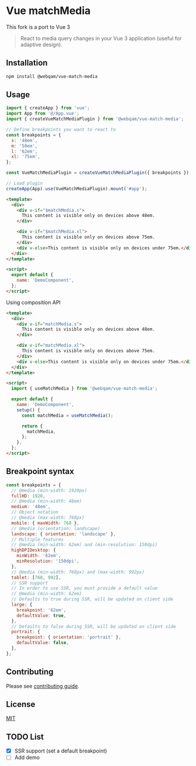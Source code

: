 # Vue matchMedia

This fork is a port to Vue 3

> React to media query changes in your Vue 3 application (useful for adaptive design).

## Installation

```sh
npm install @webqam/vue-match-media
```

## Usage

```js
import { createApp } from 'vue';
import App from '@/App.vue';
import { createVueMatchMediaPlugin } from '@webqam/vue-match-media';

// Define breakpoints you want to react to
const breakpoints = {
  s: '48em',
  m: '50em',
  l: '62em',
  xl: '75em',
};

const VueMatchMediaPlugin = createVueMatchMediaPlugin({ breakpoints });

// Load plugin
createApp(App).use(VueMatchMediaPlugin).mount('#app');
```

```html
<template>
  <div>
    <div v-if="$matchMedia.s">
      This content is visible only on devices above 48em.
    </div>

    <div v-if="$matchMedia.xl">
      This content is visible only on devices above 75em.
    </div>
    <div v-else>This content is visible only on devices under 75em.</div>
  </div>
</template>

<script>
  export default {
    name: 'DemoComponent',
  };
</script>
```

Using composition API

```html
<template>
  <div>
    <div v-if="matchMedia.s">
      This content is visible only on devices above 48em.
    </div>

    <div v-if="matchMedia.xl">
      This content is visible only on devices above 75em.
    </div>
    <div v-else>This content is visible only on devices under 75em.</div>
  </div>
</template>

<script>
  import { useMatchMedia } from '@webqam/vue-match-media';

  export default {
    name: 'DemoComponent',
    setup() {
      const matchMedia = useMatchMedia();

      return {
        matchMedia,
      };
    },
  };
</script>
```

## Breakpoint syntax

```js
const breakpoints = {
  // @media (min-width: 1920px)
  fullHD: 1920,
  // @media (min-width: 48em)
  medium: '48em',
  // Object notation
  // @media (max-width: 768px)
  mobile: { maxWidth: 768 },
  // @media (orientation: landscape)
  landscape: { orientation: 'landscape' },
  // Multiple features
  // @media (min-width: 62em) and (min-resolution: 150dpi)
  highDPIDesktop: {
    minWidth: '62em',
    minResolution: '150dpi',
  },
  // @media (min-width: 768px) and (max-width: 992px)
  tablet: [768, 992],
  // SSR support
  // In order to use SSR, you must provide a default value
  // @media (min-width: 62em)
  // Defaults to true during SSR, will be updated on client side
  large: {
    breakpoint: '62em',
    defaultValue: true,
  },
  // Defaults to false during SSR, will be updated on client side
  portrait: {
    breakpoint: { orientation: 'portrait' },
    defaultValue: false,
  },
};
```

## Contributing

Please see [contributing guide](CONTRIBUTING.md).

## License

[MIT](LICENSE)

## TODO List

- [x] SSR support (set a default breakpoint)
- [ ] Add demo

